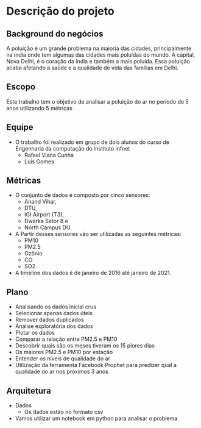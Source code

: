 # Descrição do projeto

## Background do negócios

A poluição é um grande problema na maioria das cidades, principalmente na índia onde tem algumas das cidades mais poluídas do mundo. A capital, Nova Delhi, é o coração da índia e também a mais poluída. Essa poluição acaba afetando a saúde e a qualidade de vida das famílias em Delhi.

## Escopo
Este trabalho tem o objetivo de analisar a poluição do ar no período de 5 anos utilizando 5 métricas

## Equipe
* O trabalho foi realizado em grupo de dois alunos do curso de Engenharia da computação do instituto infnet 
  * Rafael Viana Cunha
  * Luis Gomes
	
## Métricas
* O conjunto de dados é composto por cinco sensores: 
  * Anand Vihar,
  * DTU,
  * IGI Airport (T3),
  * Dwarka Setor 8 e
  * North Campus DU.
* A Partir desses sensores vão ser utilizadas as seguintes métricas:
  * PM10
  * PM2.5
  * Ozônio
  * CO
  * SO2
* A timeline dos dados é de janeiro de 2016 até janeiro de 2021.

## Plano
* Analisando os dados inicial crus
* Selecionar apenas dados úteis
* Remover dados duplicados
* Análise exploratória dos dados
* Plotar os dados
* Comparar a relação entre PM2.5 e PM10
* Descobrir quais são os meses tiveram os 15 piores dias
* Os maiores PM2.5 e PM10 por estação
* Entender os níveis de qualidade do ar
* Utilização da ferramenta Facebook Prophet para predizer qual a qualidade do ar nos próximos 3 anos


## Arquitetura
* Dados
  * Os dados estão no formato csv
* Vamos utilizar um notebook em python para analisar o problema 


